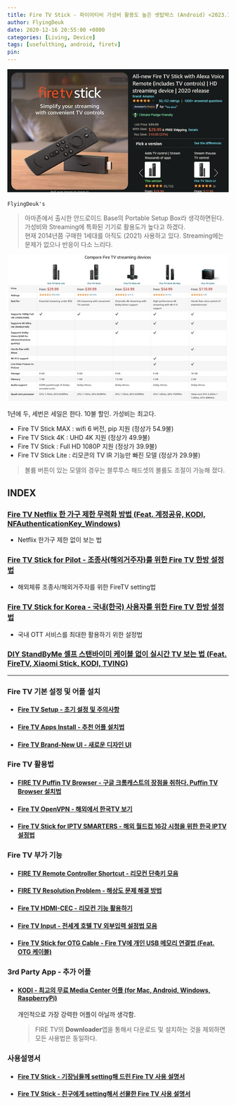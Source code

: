 ```yaml
---
title: Fire TV Stick - 파이어티비 가성비 활용도 높은 셋탑박스 (Android) <2023.12.21 Updated>
author: FlyingDeuk
date: 2020-12-16 20:55:00 +0800
categories: [Living, Device]
tags: [usefulthing, android, firetv]
pin:
---
```


![fire](/img/living/fire/stick.jpg)


`FlyingDeuk's`
> 아마존에서 출시한 안드로이드 Base의 Portable Setup Box라 생각하면된다.  <br>
가성비와 Streaming에 특화된 기기로 활용도가 높다고 하겠다. <br>
현재 2014년쯤 구매한 1세대를 아직도 (2021) 사용하고 있다. Streaming에는 문제가 없으나 반응이 다소 느리다.

![fire](/img/living/fire/firetvpilot1.jpg)

1년에 두, 세번은 세일은 한다. 10불 할인. 가성비는 최고다.

- Fire TV Stick MAX : wifi 6 버전, pip 지원 (정상가 54.9불)<br>
- Fire TV Stick 4K : UHD 4K 지원 (정상가 49.9불)<br>
- Fire TV Stick : Full HD 1080P 지원 (정상가 39.9불)<br>
- Fire TV Stick Lite : 리모콘의 TV IR 기능만 빠진 모델 (정상가 29.9불)<br>
> 볼륨 버튼이 있는 모델의 경우는 블루투스 해드셋의 볼륨도 조절이 가능해 졌다.

## INDEX

### [Fire TV Netflix 한 가구 제한 무력화 방법 (Feat. 계정공유, KODI, NFAuthenticationKey_Windows)](/posts/FireTV-netflix/)
- Netflix 한가구 제한 없이 보는 법

### [Fire TV Stick for Pilot - 조종사(해외거주자)를 위한 Fire TV 한방 설정법](/posts/FireTV-pilot/)
- 해외체류 조종사/해외거주자를 위한 FireTV setting법

### [Fire TV Stick for Korea - 국내(한국) 사용자를 위한 Fire TV 한방 설정법](/posts/FireTV-korea/)
- 국내 OTT 서비스를 최대한 활용하기 위한 설정법

### [DIY StandByMe 셀프 스탠바이미 케이블 없이 실시간 TV 보는 법 (Feat. FireTV, Xiaomi Stick, KODI, TVING)](/posts/iptvtving/)

-----------

### Fire TV 기본 설정 및 어플 설치
- #### [Fire TV Setup - 초기 설정 및 주의사항](/posts/Fire-TV/)

- #### [Fire TV Apps Install - 추천 어플 설치법](/posts/Fire-TV1/)

- #### [Fire TV Brand-New UI - 새로운 디자인 UI](/posts/FireTV-new/)

### Fire TV 활용법
- #### [FIRE TV Puffin TV Browser - 구글 크롬캐스트의 장점을 취하다. Puffin TV Browser 설치법](/posts/FireTV-puffin/)

- #### [Fire TV OpenVPN  - 해외에서 한국TV 보기](/posts/Fire-TV-VPN/)

- #### [Fire TV Stick for IPTV SMARTERS - 해외 월드컵 16강 시청을 위한 한국 IPTV 설정법](/posts/FireTV-iptvsmarter/)

### Fire TV 부가 기능
- #### [FIRE TV Remote Controller Shortcut - 리모컨 단축키 모음](/posts/FireTV-remote/)

- #### [FIRE TV Resolution Problem - 해상도 문제 해결 방법](/posts/FireTV-resolution/)

- #### [Fire TV HDMI-CEC - 리모컨 기능 활용하기](/posts/FireHDMI/)

- #### [Fire TV Input - 전세계 호텔 TV 외부입력 설정법 모음](/posts/TVinput/)

- #### [Fire TV Stick for OTG Cable - Fire TV에 개인 USB 메모리 연결법 (Feat. OTG 케이블)](/posts/FireTVOTG/)

### 3rd Party App - 추가 어플

- #### [KODI - 최고의 무료 Media Center 어플 (for Mac, Android, Windows, RaspberryPi)](/posts/KODI/)
  개인적으로 가장 강력한 어플이 아닐까 생각함.
  >FIRE TV의 **Downloader**앱을 통해서 다운로드 및 설치하는 것을 제외하면 모든 사용법은 동일하다.


### 사용설명서
- #### [Fire TV Stick - 기장님들께 setting해 드린 Fire TV 사용 설명서](/posts/FireTV-captain/)
- #### [Fire TV Stick - 친구에게 setting해서 선물한 Fire TV 사용 설명서](/posts/FireTV-friend/)
